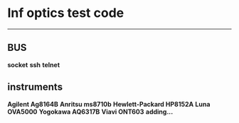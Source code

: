 # Inf optics test code
 ---


## BUS
**socket**
**ssh**
**telnet**

## instruments
**Agilent Ag8164B**
**Anritsu ms8710b**
**Hewlett-Packard HP8152A**
**Luna OVA5000**
**Yogokawa AQ6317B**
**Viavi ONT603**
**adding...**

